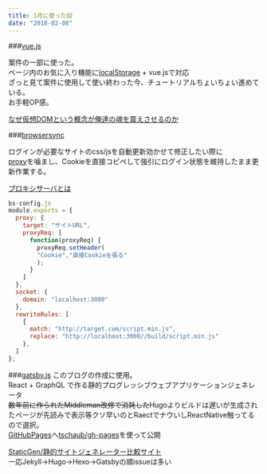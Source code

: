 ```yaml
---
title: 1月に使った奴
date: "2018-02-08"
---
```



###[vue.js](https://jp.vuejs.org/index.html)

案件の一部に使った。  
ページ内のお気に入り機能に[localStorage](https://developer.mozilla.org/ja/docs/Web/API/Window/localStorage) + vue.jsで対応  
ざっと見て案件に使用して使い終わった今、チュートリアルちょいちょい進めている。  
お手軽OP感。  

[なぜ仮想DOMという概念が俺達の魂を震えさせるのか](https://qiita.com/mizchi/items/4d25bc26def1719d52e6)


###[browsersync](https://browsersync.io)  

ログインが必要なサイトのcss/jsを自動更新効かせて修正したい際に  
[proxy](https://browsersync.io/docs/options#option-proxy)を噛まし、Cookieを直接コピペして強引にログイン状態を維持したまま更新作業する。 

[プロキシサーバとは](http://www.geolocation.co.jp/learn/inv/09.html)
```js
bs-config.js
module.exports = {
  proxy: {
    target: "サイトURL",
    proxyReq: [
      function(proxyReq) {
        proxyReq.setHeader(
        "Cookie","直接Cookieを張る"
        );
      }
    ]
  },
  socket: {
    domain: "localhost:3000"
  },
  rewriteRules: [
    {
      match: "http://target.com/script.min.js",
      replace: "http://localhost:3000//build/script.min.js"
    },
  ]
};
```

###[gatsby.js](https://www.gatsbyjs.org/)
このブログの作成に使用。  
React + GraphQL で作る静的プログレッシブウェブアプリケーションジェネレータ  
~~数年前に作られたMiddleman改修で消耗した~~Hugoよりビルドは遅いが生成されたページが先読みで表示等クソ早いのとRaectでナウいしReactNative触ってるので選択。  
[GitHubPages](https://pages.github.com/)へ[tschaub/gh-pages](https://github.com/tschaub/gh-pages)を使って公開

[StaticGen/静的サイトジェネレーター比較サイト](https://www.staticgen.com/)  
一応Jekyll→Hugo→Hexo→Gatsbyの順issueは多い
